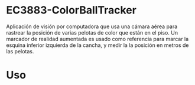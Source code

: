 # EC3883-ColorBallTracker
Aplicación de visión por computadora que usa una cámara aérea para rastrear la posición de varias pelotas de color que están en el piso. Un marcador de realidad aumentada es usado como referencia para marcar la esquina inferior izquierda de la cancha, y medir la la posición en metros de las pelotas. 

# Uso
